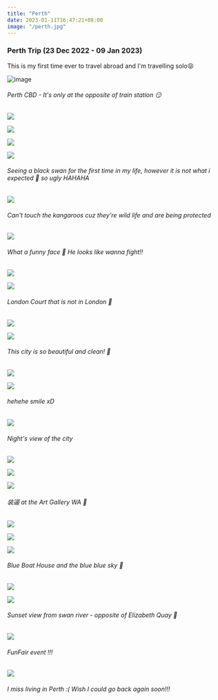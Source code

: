 ```yaml
---
title: "Perth"
date: 2023-01-11T16:47:21+08:00
image: "/perth.jpg"
---
```


### Perth Trip (23 Dec 2022 - 09 Jan 2023)
This is my first time ever to travel abroad and I'm travelling solo😝 


![image](/cbd.jpg)
###### Perth CBD - It's only at the opposite of train station 😏

![](/building.jpg)  

![](/street7.JPG)

![](/play.JPG)

![](/swan.jpg)  
###### Seeing a black swan for the first time in my life, however it is not what i expected 🥲 so ugly HAHAHA

![](/kgroo2.jpg)
###### Can't touch the kangaroos cuz they're wild life and are being protected

![](/kgroo.jpg) 
###### What a funny face 🤔 He looks like wanna fight!! 

![](/kgroo3.JPG)
 
![](/london.jpg)
###### London Court that is not in London 🤪

![](/london2.jpg)

![](/street.jpg)
###### This city is so beautiful and clean! 🥰

![](/street5.JPG)

![](/me5.JPG)
###### hehehe smile xD

![](/street2.jpg)
###### Night's view of the city
![](/street3.jpg)

![](/street4.jpg)

![](/art.jpg)
###### 装逼 at the Art Gallery WA 🤣

![](/tree.jpg)

![](/tree2.JPG)

![](/boat2.JPG)
###### Blue Boat House and the blue blue sky 💓

![](/me2.jpg)

![](/sunset.JPG)
###### Sunset view from swan river - opposite of Elizabeth Quay 🌅

![](/play2.JPG)
###### FunFair event !!!

![](/street6.JPG)
###### I miss living in Perth :( Wish I could go back again soon!!!
